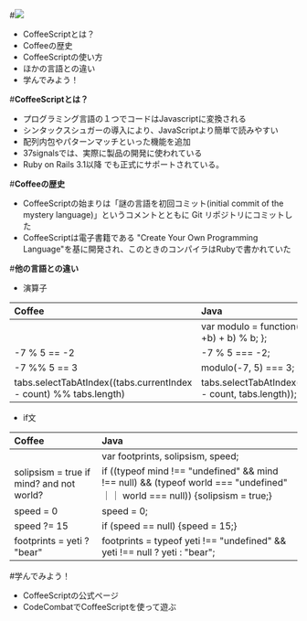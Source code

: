 
#<img src="http://coffeescript.org/documentation/images/logo.png">
- CoffeeScriptとは？
- Coffeeの歴史
- CoffeeScriptの使い方
- ほかの言語との違い
- 学んでみよう！





#**CoffeeScriptとは？**
- プログラミング言語の１つでコードはJavascriptに変換される
- シンタックスシュガーの導入により、JavaScriptより簡単で読みやすい
- 配列内包やパターンマッチといった機能を追加
- 37signalsでは、実際に製品の開発に使われている
- Ruby on Rails 3.1以降 でも正式にサポートされている。





#**Coffeeの歴史**
- CoffeeScriptの始まりは「謎の言語を初回コミット(initial commit of the mystery language)」というコメントとともに Git リポジトリにコミットした
- CoffeeScriptは電子書籍である "Create Your Own Programming Language"を基に開発され、このときのコンパイラはRubyで書かれていた





#**他の言語との違い**
- 演算子

|Coffee                           |Java                               |
|:--------------------------------|:----------------------------------|
|                                 |var modulo = function(a, b) { return (+a % (b = +b) + b) % b; };|
|-7 % 5 == -2                     |-7 % 5 === -2;                     |
|-7 %% 5 == 3                     |modulo(-7, 5) === 3;               |
|tabs.selectTabAtIndex((tabs.currentIndex - count) %% tabs.length)|tabs.selectTabAtIndex(modulo(tabs.currentIndex - count, tabs.length));|

- if文

|Coffee                           |Java                               |
|:---------------------------------------|:----------------------------------|
|                                 |var footprints, solipsism, speed;  |
|solipsism = true if mind? and not world?               |if ((typeof mind !== "undefined" && mind !== null) && (typeof world === "undefined" ｜｜ world === null)) {solipsism = true;}|
|speed = 0                        |speed = 0;                         |
|speed ?= 15                      |if (speed == null) {speed = 15;}   |
|footprints = yeti ? "bear"       |footprints = typeof yeti !== "undefined" && yeti !== null ? yeti : "bear";|





#学んでみよう！
- CoffeeScriptの公式ページ
- CodeCombatでCoffeeScriptを使って遊ぶ
